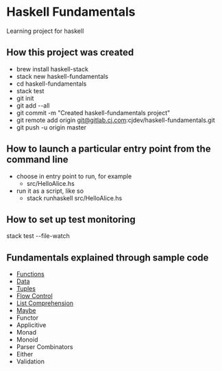 # Haskell Fundamentals
Learning project for haskell

## How this project was created
- brew install haskell-stack
- stack new haskell-fundamentals
- cd haskell-fundamentals
- stack test
- git init
- git add --all
- git commit -m "Created haskell-fundamentals project"
- git remote add origin git@gitlab.cj.com:cjdev/haskell-fundamentals.git
- git push -u origin master

## How to launch a particular entry point from the command line
- choose in entry point to run, for example
    - src/HelloAlice.hs
- run it as a script, like so
    - stack runhaskell src/HelloAlice.hs

## How to set up test monitoring
stack test --file-watch

## Fundamentals explained through sample code
- [Functions](test/FunctionSpec.hs)
- [Data](test/DataSpec.hs)
- [Tuples](test/TuplesSpec.hs)
- [Flow Control](test/FlowControlSpec.hs)
- [List Comprehension](test/ListComprehensionSpec.hs)
- [Maybe](test/MaybeSpec.hs)
- Functor
- Applicitive
- Monad
- Monoid
- Parser Combinators
- Either
- Validation

